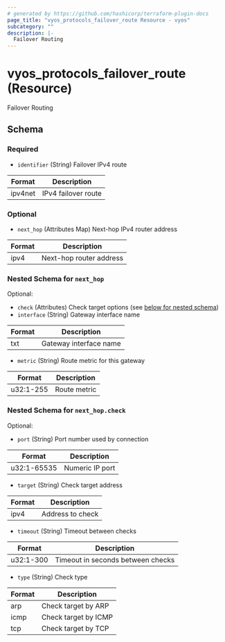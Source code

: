 ```yaml
---
# generated by https://github.com/hashicorp/terraform-plugin-docs
page_title: "vyos_protocols_failover_route Resource - vyos"
subcategory: ""
description: |-
  Failover Routing
---
```


# vyos_protocols_failover_route (Resource)

Failover Routing



<!-- schema generated by tfplugindocs -->
## Schema

### Required

- `identifier` (String) Failover IPv4 route

|  Format  |  Description  |
|----------|---------------|
|  ipv4net  |  IPv4 failover route  |

### Optional

- `next_hop` (Attributes Map) Next-hop IPv4 router address

|  Format  |  Description  |
|----------|---------------|
|  ipv4  |  Next-hop router address  | (see [below for nested schema](#nestedatt--next_hop))

<a id="nestedatt--next_hop"></a>
### Nested Schema for `next_hop`

Optional:

- `check` (Attributes) Check target options (see [below for nested schema](#nestedatt--next_hop--check))
- `interface` (String) Gateway interface name

|  Format  |  Description  |
|----------|---------------|
|  txt  |  Gateway interface name  |
- `metric` (String) Route metric for this gateway

|  Format  |  Description  |
|----------|---------------|
|  u32:1-255  |  Route metric  |

<a id="nestedatt--next_hop--check"></a>
### Nested Schema for `next_hop.check`

Optional:

- `port` (String) Port number used by connection

|  Format  |  Description  |
|----------|---------------|
|  u32:1-65535  |  Numeric IP port  |
- `target` (String) Check target address

|  Format  |  Description  |
|----------|---------------|
|  ipv4  |  Address to check  |
- `timeout` (String) Timeout between checks

|  Format  |  Description  |
|----------|---------------|
|  u32:1-300  |  Timeout in seconds between checks  |
- `type` (String) Check type

|  Format  |  Description  |
|----------|---------------|
|  arp  |  Check target by ARP  |
|  icmp  |  Check target by ICMP  |
|  tcp  |  Check target by TCP  |
